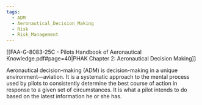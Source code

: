 ```yaml
---
tags:
  - ADM
  - Aeronautical_Decision_Making
  - Risk
  - Risk_Management
---
```

[[FAA-G-8083-25C - Pilots Handbook of Aeronautical Knowledge.pdf#page=40|PHAK Chapter 2: Aeronautical Decision Making]]

Aeronautical decision-making (ADM) is decision-making in a unique environment—aviation. It is a systematic approach to the mental process used by pilots to consistently determine the best course of action in response to a given set of circumstances. It is what a pilot intends to do based on the latest information he or she has.